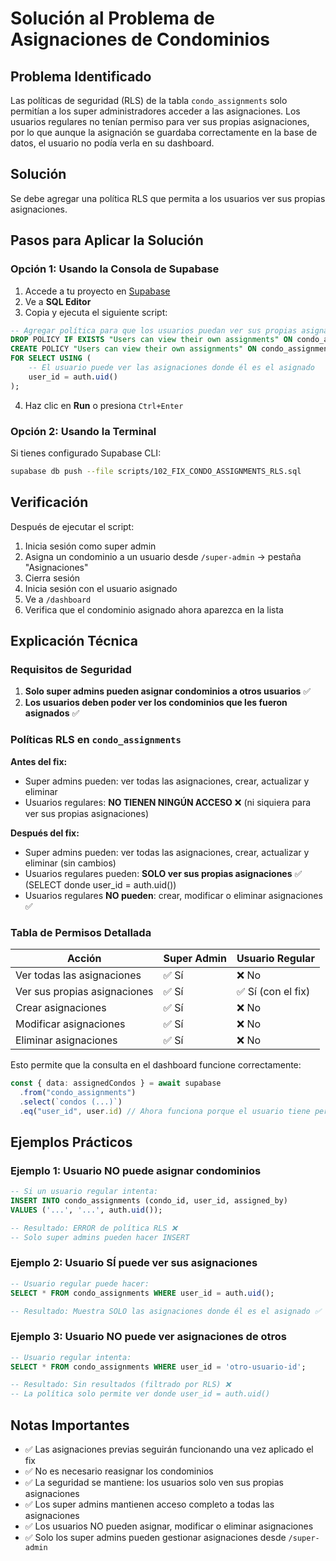 # Solución al Problema de Asignaciones de Condominios

## Problema Identificado

Las políticas de seguridad (RLS) de la tabla `condo_assignments` solo permitían a los super administradores acceder a las asignaciones. Los usuarios regulares no tenían permiso para ver sus propias asignaciones, por lo que aunque la asignación se guardaba correctamente en la base de datos, el usuario no podía verla en su dashboard.

## Solución

Se debe agregar una política RLS que permita a los usuarios ver sus propias asignaciones.

## Pasos para Aplicar la Solución

### Opción 1: Usando la Consola de Supabase

1. Accede a tu proyecto en [Supabase](https://supabase.com)
2. Ve a **SQL Editor**
3. Copia y ejecuta el siguiente script:

```sql
-- Agregar política para que los usuarios puedan ver sus propias asignaciones
DROP POLICY IF EXISTS "Users can view their own assignments" ON condo_assignments;
CREATE POLICY "Users can view their own assignments" ON condo_assignments
FOR SELECT USING (
    -- El usuario puede ver las asignaciones donde él es el asignado
    user_id = auth.uid()
);
```

4. Haz clic en **Run** o presiona `Ctrl+Enter`

### Opción 2: Usando la Terminal

Si tienes configurado Supabase CLI:

```bash
supabase db push --file scripts/102_FIX_CONDO_ASSIGNMENTS_RLS.sql
```

## Verificación

Después de ejecutar el script:

1. Inicia sesión como super admin
2. Asigna un condominio a un usuario desde `/super-admin` → pestaña "Asignaciones"
3. Cierra sesión
4. Inicia sesión con el usuario asignado
5. Ve a `/dashboard`
6. Verifica que el condominio asignado ahora aparezca en la lista

## Explicación Técnica

### Requisitos de Seguridad

1. **Solo super admins pueden asignar condominios a otros usuarios** ✅
2. **Los usuarios deben poder ver los condominios que les fueron asignados** ✅

### Políticas RLS en `condo_assignments`

**Antes del fix:**
- Super admins pueden: ver todas las asignaciones, crear, actualizar y eliminar
- Usuarios regulares: **NO TIENEN NINGÚN ACCESO** ❌ (ni siquiera para ver sus propias asignaciones)

**Después del fix:**
- Super admins pueden: ver todas las asignaciones, crear, actualizar y eliminar (sin cambios)
- Usuarios regulares pueden: **SOLO ver sus propias asignaciones** ✅ (SELECT donde user_id = auth.uid())
- Usuarios regulares **NO pueden**: crear, modificar o eliminar asignaciones ✅

### Tabla de Permisos Detallada

| Acción | Super Admin | Usuario Regular |
|--------|-------------|-----------------|
| Ver todas las asignaciones | ✅ Sí | ❌ No |
| Ver sus propias asignaciones | ✅ Sí | ✅ Sí (con el fix) |
| Crear asignaciones | ✅ Sí | ❌ No |
| Modificar asignaciones | ✅ Sí | ❌ No |
| Eliminar asignaciones | ✅ Sí | ❌ No |

Esto permite que la consulta en el dashboard funcione correctamente:

```typescript
const { data: assignedCondos } = await supabase
  .from("condo_assignments")
  .select(`condos (...)`)
  .eq("user_id", user.id) // Ahora funciona porque el usuario tiene permiso
```

## Ejemplos Prácticos

### Ejemplo 1: Usuario NO puede asignar condominios

```sql
-- Si un usuario regular intenta:
INSERT INTO condo_assignments (condo_id, user_id, assigned_by)
VALUES ('...', '...', auth.uid());

-- Resultado: ERROR de política RLS ❌
-- Solo super admins pueden hacer INSERT
```

### Ejemplo 2: Usuario SÍ puede ver sus asignaciones

```sql
-- Usuario regular puede hacer:
SELECT * FROM condo_assignments WHERE user_id = auth.uid();

-- Resultado: Muestra SOLO las asignaciones donde él es el asignado ✅
```

### Ejemplo 3: Usuario NO puede ver asignaciones de otros

```sql
-- Usuario regular intenta:
SELECT * FROM condo_assignments WHERE user_id = 'otro-usuario-id';

-- Resultado: Sin resultados (filtrado por RLS) ❌
-- La política solo permite ver donde user_id = auth.uid()
```

## Notas Importantes

- ✅ Las asignaciones previas seguirán funcionando una vez aplicado el fix
- ✅ No es necesario reasignar los condominios
- ✅ La seguridad se mantiene: los usuarios solo ven sus propias asignaciones
- ✅ Los super admins mantienen acceso completo a todas las asignaciones
- ✅ Los usuarios NO pueden asignar, modificar o eliminar asignaciones
- ✅ Solo los super admins pueden gestionar asignaciones desde `/super-admin`

